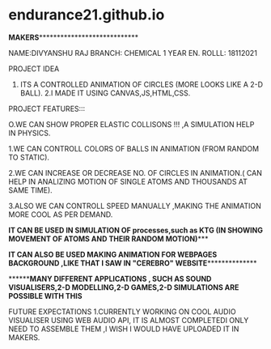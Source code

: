 # endurance21.github.io

**********************************************MAKERS**************************************************************************

NAME:DIVYANSHU RAJ
BRANCH: CHEMICAL 1 YEAR
EN. ROLLL: 18112021



PROJECT IDEA


1. ITS A CONTROLLED ANIMATION OF CIRCLES (MORE LOOKS LIKE A 2-D BALL).
2.I MADE IT USING CANVAS,JS,HTML,CSS.



PROJECT FEATURES:::

 

O.WE CAN SHOW  PROPER ELASTIC COLLISONS !!! ,A SIMULATION HELP IN PHYSICS.

1.WE CAN CONTROLL COLORS OF BALLS IN ANIMATION (FROM RANDOM TO STATIC).

2.WE CAN INCREASE OR DECREASE NO. OF CIRCLES  IN ANIMATION.( CAN HELP IN ANALIZING MOTION OF SINGLE ATOMS AND THOUSANDS AT SAME TIME). 

3.ALSO WE CAN CONTROLL SPEED MANUALLY ,MAKING THE ANIMATION MORE COOL AS PER DEMAND.


************IT CAN BE USED IN SIMULATION OF processes,such as KTG (IN SHOWING MOVEMENT OF ATOMS AND THEIR RANDOM MOTION)***************

************IT CAN ALSO BE USED MAKING ANIMATION FOR WEBPAGES BACKGROUND ,LIKE THAT I SAW IN "CEREBRO" WEBSITE**************************

************MANY DIFFERENT APPLICATIONS , SUCH AS SOUND VISUALISERS,2-D MODELLING,2-D GAMES,2-D SIMULATIONS ARE POSSIBLE WITH THIS****** 

FUTURE EXPECTATIONS
1.CURRENTLY WORKING ON COOL AUDIO VISUALISER USING WEB AUDIO API, IT IS ALMOST COMPLETEDI ONLY NEED TO ASSEMBLE THEM ,I WISH I WOULD HAVE UPLOADED IT IN MAKERS. 

